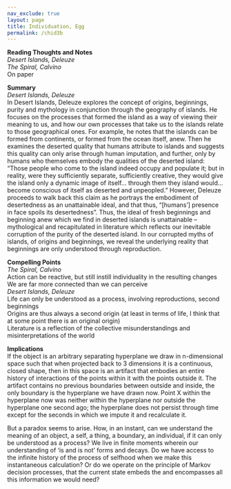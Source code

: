 ```yaml
---          
nav_exclude: true          
layout: page          
title: Individuation, Egg  
permalink: /chid3b          
---          
```

**Reading Thoughts and Notes**  
*Desert Islands, Deleuze*  
*The Spiral, Calvino*  
On paper  
  
**Summary**  
*Desert Islands, Deleuze*  
In Desert Islands, Deleuze explores the concept of origins, beginnings, purity and mythology in conjunction through the geography of islands. He focuses on the processes that formed the island as a way of viewing their meaning to us, and how our own processes that take us to the islands relate to those geographical ones. For example, he notes that the islands can be formed from continents, or formed from the ocean itself, anew. Then he examines the deserted quality that humans attribute to islands and suggests this quality can only arise through human imputation, and further, only by humans who themselves embody the qualities of the deserted island: “Those people who come to the island indeed occupy and populate it; but in reality, were they sufficiently separate, sufficiently creative, they would give the island only a dynamic image of itself… through them they island would… become conscious of itself as deserted and unpeopled.” However, Deleuze proceeds to walk back this claim as he portrays the embodiment of desertedness as an unattainable ideal, and that thus, “[humans’] presence in face spoils its desertedness”. Thus, the ideal of fresh beginnings and beginning anew which we find in deserted islands is unattainable – mythological and recapitulated in literature which reflects our inevitable corruption of the purity of the deserted island. In our corrupted myths of islands, of origins and beginnings, we reveal the underlying reality that beginnings are only understood through reproduction.  
  
**Compelling Points**  
*The Spiral, Calvino*  
Action can be reactive, but still instill individuality in the resulting changes  
We are far more connected than we can perceive  
*Desert Islands, Deleuze*  
Life can only be understood as a process, involving reproductions, second beginnings  
Origins are thus always a second origin (at least in terms of life, I think that at some point there is an original origin)  
Literature is a reflection of the collective misunderstandings and misinterpretations of the world  
  
**Implications**    
If the object is an arbitrary separating hyperplane we draw in n-dimensional space such that when projected back to 3 dimensions it is a continuous, closed shape, then in this space is an artifact that embodies an entire history of interactions of the points within it with the points outside it. The artifact contains no previous boundaries between outside and inside, the only boundary is the hyperplane we have drawn now. Point X within the hyperplane now was neither within the hyperplane nor outside the hyperplane one second ago; the hyperplane does not persist through time except for the seconds in which we impute it and recalculate it.  
  
But a paradox seems to arise. How, in an instant, can we understand the meaning of an object, a self, a thing, a boundary, an individual, if it can only be understood as a process? We live in finite moments wherein our understanding of ‘is and is not’ forms and decays. Do we have access to the infinite history of the process of selfhood when we make this instantaneous calculation? Or do we operate on the principle of Markov decision processes, that the current  state embeds the and encompasses all this information we would need?  
  
  